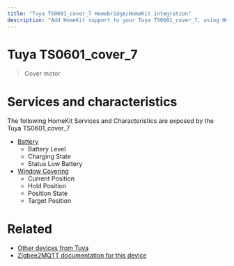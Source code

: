 ```yaml
---
title: "Tuya TS0601_cover_7 Homebridge/HomeKit integration"
description: "Add HomeKit support to your Tuya TS0601_cover_7, using Homebridge, Zigbee2MQTT and homebridge-z2m."
---
```

<!---
This file has been GENERATED using src/docgen/docgen.ts
DO NOT EDIT THIS FILE MANUALLY!
-->
# Tuya TS0601_cover_7
> Cover motor


# Services and characteristics
The following HomeKit Services and Characteristics are exposed by
the Tuya TS0601_cover_7

* [Battery](../../battery.md)
  * Battery Level
  * Charging State
  * Status Low Battery
* [Window Covering](../../cover.md)
  * Current Position
  * Hold Position
  * Position State
  * Target Position


# Related
* [Other devices from Tuya](../index.md#tuya)
* [Zigbee2MQTT documentation for this device](https://www.zigbee2mqtt.io/devices/TS0601_cover_7.html)